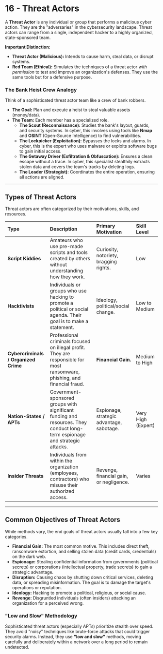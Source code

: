 # 16 - Threat Actors


A **Threat Actor** is any individual or group that performs a malicious cyber action. They are the "adversaries" in the cybersecurity landscape. Threat actors can range from a single, independent hacker to a highly organized, state-sponsored team.

**Important Distinction:**
*   **Threat Actor (Malicious):** Intends to cause harm, steal data, or disrupt systems.
*   **Red Team (Ethical):** Simulates the techniques of a threat actor *with permission* to test and improve an organization's defenses. They use the same tools but for a defensive purpose.

### The Bank Heist Crew Analogy
Think of a sophisticated threat actor team like a crew of bank robbers.

*   **The Goal:** Plan and execute a heist to steal valuable assets (money/data).
*   **The Team:** Each member has a specialized role.
    *   **The Scout (Reconnaissance):** Studies the bank's layout, guards, and security systems. In cyber, this involves using tools like **Nmap** and **OSINT** (Open-Source Intelligence) to find vulnerabilities.
    *   **The Lockpicker (Exploitation):** Bypasses the locks and alarms. In cyber, this is the expert who uses malware or exploits software bugs to gain initial access.
    *   **The Getaway Driver (Exfiltration & Obfuscation):** Ensures a clean escape without a trace. In cyber, this specialist stealthily extracts stolen data and covers the team's tracks by deleting logs.
    *   **The Leader (Strategist):** Coordinates the entire operation, ensuring all actions are aligned.

---

## Types of Threat Actors

Threat actors are often categorized by their motivations, skills, and resources.

| Type | Description | Primary Motivation | Skill Level |
| :--- | :--- | :--- | :--- |
| **Script Kiddies** | Amateurs who use pre-made scripts and tools created by others without understanding how they work. | Curiosity, notoriety, bragging rights. | Low |
| **Hacktivists** | Individuals or groups who use hacking to promote a political or social agenda. Their goal is to make a statement. | Ideology, political/social change. | Low to Medium |
| **Cybercriminals / Organized Crime**| Professional criminals focused on illegal profit. They are responsible for most ransomware, phishing, and financial fraud. | **Financial Gain.** | Medium to High |
| **Nation-States / APTs** | Government-sponsored groups with significant funding and resources. They conduct long-term espionage and strategic attacks. | Espionage, strategic advantage, sabotage. | Very High (Expert) |
| **Insider Threats** | Individuals from within the organization (employees, contractors) who misuse their authorized access. | Revenge, financial gain, or negligence. | Varies |

---

## Common Objectives of Threat Actors

While methods vary, the end goals of threat actors usually fall into a few key categories.

*   **Financial Gain:** The most common motive. This includes direct theft, ransomware extortion, and selling stolen data (credit cards, credentials) on the dark web.
*   **Espionage:** Stealing confidential information from governments (political secrets) or corporations (intellectual property, trade secrets) to gain a strategic advantage.
*   **Disruption:** Causing chaos by shutting down critical services, deleting data, or spreading misinformation. The goal is to damage the target's operations or reputation.
*   **Ideology:** Hacking to promote a political, religious, or social cause.
*   **Revenge:** Disgruntled individuals (often insiders) attacking an organization for a perceived wrong.

### "Low and Slow" Methodology
Sophisticated threat actors (especially APTs) prioritize stealth over speed. They avoid "noisy" techniques like brute-force attacks that could trigger security alarms. Instead, they use **"low and slow"** methods, moving carefully and deliberately within a network over a long period to remain undetected.
